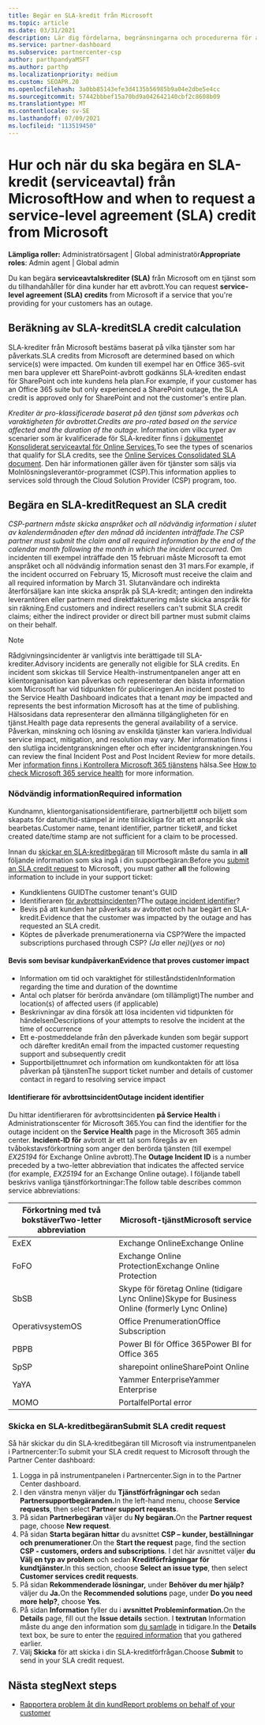 ```yaml
---
title: Begär en SLA-kredit från Microsoft
ms.topic: article
ms.date: 03/31/2021
description: Lär dig fördelarna, begränsningarna och procedurerna för att begära en SLA-kredit (serviceavtal) från Microsoft om dina kunder drabbas av ett tjänstavbrott.
ms.service: partner-dashboard
ms.subservice: partnercenter-csp
author: parthpandyaMSFT
ms.author: parthp
ms.localizationpriority: medium
ms.custom: SEOAPR.20
ms.openlocfilehash: 3a0bb85143efe3d4135b56985b9a04e2dbe5e4cc
ms.sourcegitcommit: 57442bbbef15a70bd9a042642140cbf2c8608b09
ms.translationtype: MT
ms.contentlocale: sv-SE
ms.lasthandoff: 07/09/2021
ms.locfileid: "113519450"
---
```

# <a name="how-and-when-to-request-a-service-level-agreement-sla-credit-from-microsoft"></a><span data-ttu-id="79e7b-103">Hur och när du ska begära en SLA-kredit (serviceavtal) från Microsoft</span><span class="sxs-lookup"><span data-stu-id="79e7b-103">How and when to request a service-level agreement (SLA) credit from Microsoft</span></span>

<span data-ttu-id="79e7b-104">**Lämpliga roller:** Administratörsagent | Global administratör</span><span class="sxs-lookup"><span data-stu-id="79e7b-104">**Appropriate roles**: Admin agent | Global admin</span></span>

<span data-ttu-id="79e7b-105">Du kan begära **serviceavtalskrediter (SLA)** från Microsoft om en tjänst som du tillhandahåller för dina kunder har ett avbrott.</span><span class="sxs-lookup"><span data-stu-id="79e7b-105">You can request **service-level agreement (SLA) credits** from Microsoft if a service that you're providing for your customers has an outage.</span></span>

## <a name="sla-credit-calculation"></a><span data-ttu-id="79e7b-106">Beräkning av SLA-kredit</span><span class="sxs-lookup"><span data-stu-id="79e7b-106">SLA credit calculation</span></span>

<span data-ttu-id="79e7b-107">SLA-krediter från Microsoft bestäms baserat på vilka tjänster som har påverkats.</span><span class="sxs-lookup"><span data-stu-id="79e7b-107">SLA credits from Microsoft are determined based on which service(s) were impacted.</span></span> <span data-ttu-id="79e7b-108">Om kunden till exempel har en Office 365-svit men bara upplever ett SharePoint-avbrott godkänns SLA-krediten endast för SharePoint och inte kundens hela plan.</span><span class="sxs-lookup"><span data-stu-id="79e7b-108">For example, if your customer has an Office 365 suite but only experienced a SharePoint outage, the SLA credit is approved only for SharePoint and not the customer's entire plan.</span></span>

<span data-ttu-id="79e7b-109">*Krediter är pro-klassificerade baserat på den tjänst som påverkas och varaktigheten för avbrottet.*</span><span class="sxs-lookup"><span data-stu-id="79e7b-109">*Credits are pro-rated based on the service affected and the duration of the outage.*</span></span> <span data-ttu-id="79e7b-110">Information om vilka typer av scenarier som är kvalificerade för SLA-krediter finns i [dokumentet Konsoliderat serviceavtal för Online Services.](http://www.microsoftvolumelicensing.com/DocumentSearch.aspx?Mode=3&DocumentTypeId=37)</span><span class="sxs-lookup"><span data-stu-id="79e7b-110">To see the types of scenarios that qualify for SLA credits, see the [Online Services Consolidated SLA document](http://www.microsoftvolumelicensing.com/DocumentSearch.aspx?Mode=3&DocumentTypeId=37).</span></span> <span data-ttu-id="79e7b-111">Den här informationen gäller även för tjänster som säljs via Molnlösningsleverantör-programmet (CSP).</span><span class="sxs-lookup"><span data-stu-id="79e7b-111">This information applies to services sold through the Cloud Solution Provider (CSP) program, too.</span></span>


## <a name="request-an-sla-credit"></a><span data-ttu-id="79e7b-112">Begära en SLA-kredit</span><span class="sxs-lookup"><span data-stu-id="79e7b-112">Request an SLA credit</span></span>

<span data-ttu-id="79e7b-113">*CSP-partnern måste skicka anspråket och all nödvändig information i slutet av kalendermånaden efter den månad då incidenten inträffade.*</span><span class="sxs-lookup"><span data-stu-id="79e7b-113">*The CSP partner must submit the claim and all required information by the end of the calendar month following the month in which the incident occurred.*</span></span> <span data-ttu-id="79e7b-114">Om incidenten till exempel inträffade den 15 februari måste Microsoft ta emot anspråket och all nödvändig information senast den 31 mars.</span><span class="sxs-lookup"><span data-stu-id="79e7b-114">For example, if the incident occurred on February 15, Microsoft must receive the claim and all required information by March 31.</span></span> <span data-ttu-id="79e7b-115">Slutanvändare och indirekta återförsäljare kan inte skicka anspråk på SLA-kredit; antingen den indirekta leverantören eller partnern med direktfakturering måste skicka anspråk för sin räkning.</span><span class="sxs-lookup"><span data-stu-id="79e7b-115">End customers and indirect resellers can't submit SLA credit claims; either the indirect provider or direct bill partner must submit claims on their behalf.</span></span>

> [!NOTE]
> <span data-ttu-id="79e7b-116">Rådgivningsincidenter är vanligtvis inte berättigade till SLA-krediter.</span><span class="sxs-lookup"><span data-stu-id="79e7b-116">Advisory incidents are generally not eligible for SLA credits.</span></span> <span data-ttu-id="79e7b-117">En incident som skickas till Service Health-instrumentpanelen  anger att en klientorganisation kan påverkas och representerar den bästa information som Microsoft har vid tidpunkten för publiceringen.</span><span class="sxs-lookup"><span data-stu-id="79e7b-117">An incident posted to the Service Health Dashboard indicates that a tenant *may* be impacted and represents the best information Microsoft has at the time of publishing.</span></span> <span data-ttu-id="79e7b-118">Hälsosidans data representerar den allmänna tillgängligheten för en tjänst.</span><span class="sxs-lookup"><span data-stu-id="79e7b-118">Health page data represents the general availability of a service.</span></span> <span data-ttu-id="79e7b-119">Påverkan, minskning och lösning av enskilda tjänster kan variera.</span><span class="sxs-lookup"><span data-stu-id="79e7b-119">Individual service impact, mitigation, and resolution may vary.</span></span> <span data-ttu-id="79e7b-120">Mer information finns i den slutliga incidentgranskningen efter och efter incidentgranskningen.</span><span class="sxs-lookup"><span data-stu-id="79e7b-120">You can review the final Incident Post and Post Incident Review for more details.</span></span> <span data-ttu-id="79e7b-121">Mer [information finns i Kontrollera Microsoft 365 tjänstens](/microsoft-365/enterprise/view-service-health#incidents-and-advisories) hälsa.</span><span class="sxs-lookup"><span data-stu-id="79e7b-121">See [How to check Microsoft 365 service health](/microsoft-365/enterprise/view-service-health#incidents-and-advisories) for more information.</span></span>

### <a name="required-information"></a><span data-ttu-id="79e7b-122">Nödvändig information</span><span class="sxs-lookup"><span data-stu-id="79e7b-122">Required information</span></span>

<span data-ttu-id="79e7b-123">Kundnamn, klientorganisationsidentifierare, partnerbiljett# och biljett som skapats för datum/tid-stämpel är inte tillräckliga för att ett anspråk ska bearbetas.</span><span class="sxs-lookup"><span data-stu-id="79e7b-123">Customer name, tenant identifier, partner ticket#, and ticket created date/time stamp are not sufficient for a claim to be processed.</span></span>

<span data-ttu-id="79e7b-124">Innan du [skickar en SLA-kreditbegäran](#submit-sla-credit-request) till Microsoft måste du samla in **all** följande information som ska ingå i din supportbegäran:</span><span class="sxs-lookup"><span data-stu-id="79e7b-124">Before you [submit an SLA credit request](#submit-sla-credit-request) to Microsoft, you must gather **all** the following information to include in your support ticket:</span></span>

- <span data-ttu-id="79e7b-125">Kundklientens GUID</span><span class="sxs-lookup"><span data-stu-id="79e7b-125">The customer tenant's GUID</span></span>
- <span data-ttu-id="79e7b-126">Identifieraren [för avbrottsincidenten](#outage-incident-identifier)?</span><span class="sxs-lookup"><span data-stu-id="79e7b-126">The [outage incident identifier](#outage-incident-identifier)?</span></span>
- <span data-ttu-id="79e7b-127">Bevis på att kunden har påverkats av avbrottet och har begärt en SLA-kredit.</span><span class="sxs-lookup"><span data-stu-id="79e7b-127">Evidence that the customer was impacted by the outage and has requested an SLA credit.</span></span>
- <span data-ttu-id="79e7b-128">Köptes de påverkade prenumerationerna via CSP?</span><span class="sxs-lookup"><span data-stu-id="79e7b-128">Were the impacted subscriptions purchased through CSP?</span></span> <span data-ttu-id="79e7b-129">*(Ja* eller *nej)*</span><span class="sxs-lookup"><span data-stu-id="79e7b-129">(*yes* or *no*)</span></span>

#### <a name="evidence-that-proves-customer-impact"></a><span data-ttu-id="79e7b-130">Bevis som bevisar kundpåverkan</span><span class="sxs-lookup"><span data-stu-id="79e7b-130">Evidence that proves customer impact</span></span>

- <span data-ttu-id="79e7b-131">Information om tid och varaktighet för stilleståndstiden</span><span class="sxs-lookup"><span data-stu-id="79e7b-131">Information regarding the time and duration of the downtime</span></span>
- <span data-ttu-id="79e7b-132">Antal och platser för berörda användare (om tillämpligt)</span><span class="sxs-lookup"><span data-stu-id="79e7b-132">The number and location(s) of affected users (if applicable)</span></span>
- <span data-ttu-id="79e7b-133">Beskrivningar av dina försök att lösa incidenten vid tidpunkten för händelsen</span><span class="sxs-lookup"><span data-stu-id="79e7b-133">Descriptions of your attempts to resolve the incident at the time of occurrence</span></span>
- <span data-ttu-id="79e7b-134">Ett e-postmeddelande från den påverkade kunden som begär support och därefter kredit</span><span class="sxs-lookup"><span data-stu-id="79e7b-134">An email from the impacted customer requesting support and subsequently credit</span></span>
- <span data-ttu-id="79e7b-135">Supportbiljettnumret och information om kundkontakten för att lösa påverkan på tjänsten</span><span class="sxs-lookup"><span data-stu-id="79e7b-135">The support ticket number and details of customer contact in regard to resolving service impact</span></span>


#### <a name="outage-incident-identifier"></a><span data-ttu-id="79e7b-136">Identifierare för avbrottsincident</span><span class="sxs-lookup"><span data-stu-id="79e7b-136">Outage incident identifier</span></span>

<span data-ttu-id="79e7b-137">Du hittar identifieraren för avbrottsincidenten **på Service Health** i Administrationscenter för Microsoft 365.</span><span class="sxs-lookup"><span data-stu-id="79e7b-137">You can find the identifier for the outage incident on the **Service Health** page in the Microsoft 365 admin center.</span></span> <span data-ttu-id="79e7b-138">**Incident-ID för** avbrott är ett tal som föregås av en tvåbokstavsförkortning som anger den berörda tjänsten (till exempel *EX25194* för Exchange Online avbrott).</span><span class="sxs-lookup"><span data-stu-id="79e7b-138">The **Outage Incident ID** is a number preceded by a two-letter abbreviation that indicates the affected service (for example, *EX25194* for an Exchange Online outage).</span></span> <span data-ttu-id="79e7b-139">I följande tabell beskrivs vanliga tjänstförkortningar:</span><span class="sxs-lookup"><span data-stu-id="79e7b-139">The follow table describes common service abbreviations:</span></span>

| <span data-ttu-id="79e7b-140">Förkortning med två bokstäver</span><span class="sxs-lookup"><span data-stu-id="79e7b-140">Two-letter abbreviation</span></span> | <span data-ttu-id="79e7b-141">Microsoft-tjänst</span><span class="sxs-lookup"><span data-stu-id="79e7b-141">Microsoft service</span></span> |
| ----------------------- | ----------------- |
| <span data-ttu-id="79e7b-142">Ex</span><span class="sxs-lookup"><span data-stu-id="79e7b-142">EX</span></span> | <span data-ttu-id="79e7b-143">Exchange Online</span><span class="sxs-lookup"><span data-stu-id="79e7b-143">Exchange Online</span></span> |
| <span data-ttu-id="79e7b-144">Fo</span><span class="sxs-lookup"><span data-stu-id="79e7b-144">FO</span></span> | <span data-ttu-id="79e7b-145">Exchange Online Protection</span><span class="sxs-lookup"><span data-stu-id="79e7b-145">Exchange Online Protection</span></span> |
| <span data-ttu-id="79e7b-146">Sb</span><span class="sxs-lookup"><span data-stu-id="79e7b-146">SB</span></span> | <span data-ttu-id="79e7b-147">Skype för företag Online (tidigare Lync Online)</span><span class="sxs-lookup"><span data-stu-id="79e7b-147">Skype for Business Online (formerly Lync Online)</span></span> |
| <span data-ttu-id="79e7b-148">Operativsystem</span><span class="sxs-lookup"><span data-stu-id="79e7b-148">OS</span></span> | <span data-ttu-id="79e7b-149">Office Prenumeration</span><span class="sxs-lookup"><span data-stu-id="79e7b-149">Office Subscription</span></span> |
| <span data-ttu-id="79e7b-150">PB</span><span class="sxs-lookup"><span data-stu-id="79e7b-150">PB</span></span> | <span data-ttu-id="79e7b-151">Power BI för Office 365</span><span class="sxs-lookup"><span data-stu-id="79e7b-151">Power BI for Office 365</span></span> |
| <span data-ttu-id="79e7b-152">Sp</span><span class="sxs-lookup"><span data-stu-id="79e7b-152">SP</span></span> | <span data-ttu-id="79e7b-153">sharepoint online</span><span class="sxs-lookup"><span data-stu-id="79e7b-153">SharePoint Online</span></span> |
| <span data-ttu-id="79e7b-154">Ya</span><span class="sxs-lookup"><span data-stu-id="79e7b-154">YA</span></span> | <span data-ttu-id="79e7b-155">Yammer Enterprise</span><span class="sxs-lookup"><span data-stu-id="79e7b-155">Yammer Enterprise</span></span> |
| <span data-ttu-id="79e7b-156">MO</span><span class="sxs-lookup"><span data-stu-id="79e7b-156">MO</span></span> | <span data-ttu-id="79e7b-157">Portalfel</span><span class="sxs-lookup"><span data-stu-id="79e7b-157">Portal error</span></span> |

### <a name="submit-sla-credit-request"></a><span data-ttu-id="79e7b-158">Skicka en SLA-kreditbegäran</span><span class="sxs-lookup"><span data-stu-id="79e7b-158">Submit SLA credit request</span></span>

<span data-ttu-id="79e7b-159">Så här skickar du din SLA-kreditbegäran till Microsoft via instrumentpanelen i Partnercenter:</span><span class="sxs-lookup"><span data-stu-id="79e7b-159">To submit your SLA credit request to Microsoft through the Partner Center dashboard:</span></span>

1. <span data-ttu-id="79e7b-160">Logga in på instrumentpanelen i Partnercenter.</span><span class="sxs-lookup"><span data-stu-id="79e7b-160">Sign in to the Partner Center dashboard.</span></span>
2. <span data-ttu-id="79e7b-161">I den vänstra menyn väljer du **Tjänstförfrågningar och** sedan **Partnersupportbegäranden.**</span><span class="sxs-lookup"><span data-stu-id="79e7b-161">In the left-hand menu, choose **Service requests**, then select **Partner support requests**.</span></span>
3. <span data-ttu-id="79e7b-162">På sidan **Partnerbegäran** väljer du **Ny begäran.**</span><span class="sxs-lookup"><span data-stu-id="79e7b-162">On the **Partner request** page, choose **New request**.</span></span>
4. <span data-ttu-id="79e7b-163">På sidan **Starta begäran hittar** du avsnittet **CSP – kunder, beställningar och prenumerationer**.</span><span class="sxs-lookup"><span data-stu-id="79e7b-163">On the **Start the request** page, find the section **CSP - customers, orders and subscriptions**.</span></span> <span data-ttu-id="79e7b-164">I det här avsnittet väljer **du Välj en typ av problem** och sedan **Kreditförfrågningar för kundtjänster.**</span><span class="sxs-lookup"><span data-stu-id="79e7b-164">In this section, choose **Select an issue type**, then select **Customer services credit requests**.</span></span>
5. <span data-ttu-id="79e7b-165">På sidan **Rekommenderade lösningar,** under **Behöver du mer hjälp?** väljer du **Ja.**</span><span class="sxs-lookup"><span data-stu-id="79e7b-165">On the **Recommended solutions** page, under **Do you need more help?**, choose **Yes**.</span></span>
6. <span data-ttu-id="79e7b-166">På sidan **Information** fyller du i **avsnittet Probleminformation.**</span><span class="sxs-lookup"><span data-stu-id="79e7b-166">On the **Details** page, fill out the **Issue details** section.</span></span> <span data-ttu-id="79e7b-167">I **textrutan** Information måste du ange den information som [du samlade](#required-information) in tidigare.</span><span class="sxs-lookup"><span data-stu-id="79e7b-167">In the **Details** text box, be sure to enter the [required information](#required-information) that you gathered earlier.</span></span>
7. <span data-ttu-id="79e7b-168">Välj **Skicka** för att skicka i din SLA-kreditförfrågan.</span><span class="sxs-lookup"><span data-stu-id="79e7b-168">Choose **Submit** to send in your SLA credit request.</span></span>

## <a name="next-steps"></a><span data-ttu-id="79e7b-169">Nästa steg</span><span class="sxs-lookup"><span data-stu-id="79e7b-169">Next steps</span></span>

- [<span data-ttu-id="79e7b-170">Rapportera problem åt din kund</span><span class="sxs-lookup"><span data-stu-id="79e7b-170">Report problems on behalf of your customer</span></span>](report-problems-on-behalf-of-a-customer.md)
